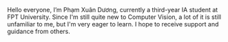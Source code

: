 Hello everyone, I’m Phạm Xuân Dương, currently a third-year IA student at FPT University. Since I'm still quite new to Computer Vision, a lot of it is still unfamiliar to me, but I'm very eager to learn. I hope to receive support and guidance from others.

